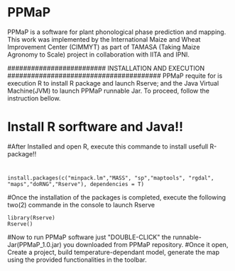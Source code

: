 # PPMaP
 PPMaP is a software for  plant phonological phase prediction and mapping. This work was implemented by the International Maize and Wheat Improvement Center (CIMMYT) as part of TAMASA (Taking Maize
Agronomy to Scale) project in collaboration with IITA and IPNI.


#########################  INSTALLATION AND EXECUTION  #######################################
PPMaP requite for is execution R to  install R package and launch Rserve; and the Java Virtual Machine(JVM) to launch PPMaP runnable Jar. To proceed, follow the instruction bellow.

# Install R sorftware and Java!!
#After Installed and open R, execute this commande to install usefull R-package!! 
#
    install.packages(c("minpack.lm","MASS", "sp","maptools", "rgdal", "maps","doRNG","Rserve"), dependencies = T) 

#Once the installation of the packages is completed, execute the following two(2) commande in the console to launch Rserve

	library(Rserve)
	Rserve()
	
#Now to run PPMaP software just "DOUBLE-CLICK" the runnable-Jar(PPMaP_1.0.jar) you downloaded from PPMaP repository.
#Once it open, Create a project, build temperature-dependant model, generate the map using the provided functionalities in the toolbar.

